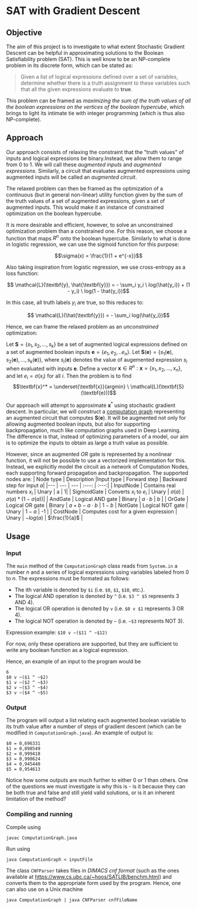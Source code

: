 # SAT with Gradient Descent
## Objective
The aim of this project is to investigate to what extent Stochastic Gradient Descent can be helpful in approximating solutions to the Boolean Satisfiability problem (SAT). This is well know to be an NP-complete problem in its discrete form, which can be stated as:

> Given a list of logical expressions defined over a set of variables, determine whether there is a truth assignment to these variables such that all the given expressions evaluate to **true**.

This problem can be framed as _maximizing the sum of the truth values of all the boolean expressions on the vertices of the boolean hypercube_, which brings to light its intimate tie with integer programming (which is thus also NP-complete). 

## Approach

Our approach consists of relaxing the constraint that the "truth values" of inputs and logical expressions be binary.Instead, we allow them to range from 0 to 1. We will call these _augmented inputs_ and _augmented expressions_. Similarly, a circuit that evaluates augmented expressions using augmented inputs will be called an _augmented circuit_. 

The relaxed problem can then be framed as the optimization of a continuous (but in general non-linear) utility function given by the sum of the truth values of a set of augmented expressions, given a set of augmented inputs. This would make it an instance of constrained optimization on the boolean hypercube.

It is more desirable and efficient, however, to solve an unconstrained optimization problem than a constrained one. For this reason, we choose a function that maps $R^n$ onto the boolean hypercube. Similarly to what is done in logistic regression, we can use the sigmoid function for this purpose:

$$\sigma(x) = \frac{1}{1 + e^{-x}}$$

Also taking inspiration from logistic regression, we use cross-entropy as a loss function:

$$ \mathcal{L}(\textbf{y}, \hat{\textbf{y}}) = - \sum_i y_i \ log(\hat{y_i}) + (1 - y_i) \ log(1 - \hat{y_i})$$

In this case, all truth labels $y_i$ are true, so this reduces to:

$$ \mathcal{L}(\hat{\textbf{y}}) = - \sum_i log(\hat{y_i})$$

Hence, we can frame the relaxed problem as an _unconstrained_ optimization:

Let $\textbf{S} = \{s_1, s_2, ..., s_k\}$ be a set of augmented logical expressions defined on a set of augmented boolean inputs $\textbf{e}=\{e_1, e_2, .. e_n\}$. Let $\textbf{S}(\textbf{e}) = \{s_1(\textbf{e}), s_2(\textbf{e}), ..., s_k(\textbf{e})\}$, where $s_i(\textbf{e})$ denotes the value of augemented expression $s_i$ when evaluated with inputs $\textbf{e}$.
Define a vector $\textbf{x} \in R^n: \textbf{x} = \{x_1, x_2, ..., x_n\}$, and let $e_i = \sigma(x_i)$ for all $i$. Then the problem is to find  
$$\textbf{x}^* = \underset{\textbf{x}}{argmin} \ \mathcal{L}(\textbf{S}(\textbf{e}))$$

Our approach will attempt to approximate $\textbf{x}^*$ using stochastic gradient descent. In particular, we will construct a [computation graph](https://medium.com/tebs-lab/deep-neural-networks-as-computational-graphs-867fcaa56c9) representing an augmented circuit that computes $\textbf{S}(\textbf{e})$. It will be augmented not only for allowing augmented boolean inputs, but also for supporting backpropagation, much like computation graphs used in Deep Learning. The difference is that, instead of optimizing parameters of a model, our aim is to optimize the inputs to obtain as large a truth value as possible.

However, since an augmented _OR_ gate is represented by a nonlinear function, it will not be possible to use a vectorized implementation for this. Instead, we explicitly model the circuit as a network of Computation Nodes, each supporting forward propagation and backpropagation. The supported nodes are:
| Node type     |  Description |Input type   | Forward step | Backward step for input $a$|
|--- | --- | --- | :---: | :---:|
| InputNode | Contains real numbers $x_i$ | Unary | a | 1|
| SigmoidGate | Converts $x_i$ to $e_i$ | Unary | $\sigma(a)$ | $\sigma(a) * (1 - \sigma(a))$|
| AndGate | Logical AND gate | Binary | $a\cdot{b}$ | $b$ |
| OrGate | Logical OR gate | Binary | $a + b - a\cdot{b}$ | $1 - b$
| NotGate | Logical NOT gate | Unary | $1-a$ | -1 |
| CostNode | Computes cost for a given expression | Unary | $-log(a)$ | $\frac{1}{a}$ |

## Usage
### Input
The ```main``` method of the ```ComputationGraph``` class reads from ```System.in``` a number $n$ and a series of logical expressions using variables labeled from $0$ to $n$. The expressions must be formated as follows: 
* The ith variable is denoted by ```$i``` (i.e. ```$0```, ```$1```, ```$10```, etc.).
* The logical AND operation is denoted by ```^``` (i.e. ```$3 ^ $5``` represents 3 AND 4).
* The logical OR operation is denoted by ```v``` (i.e. ```$0 v $1``` represents 3 OR 4).
* The logical NOT operation is denoted by ```~``` (i.e. ```~$3``` represents NOT 3).

Expression example:
```$10 v ~($11 ^ ~$12)```

For now, only these operations are supported, but they are sufficient to write any boolean function as a logical expression.

Hence, an example of an input to the program would be
```
6
$0 v ~($1 ^ ~$2)
$1 v ~($2 ^ ~$3)
$2 v ~($3 ^ ~$4)
$3 v ~($4 ^ ~$5)
```

### Output
The program will output a list relating each augmented boolean variable to its truth value after a number of steps of gradient descent (which can be modified in ```ComputationGraph.java```). An example of output is:
```
$0 = 0,696331
$1 = 0,898549
$2 = 0,999418
$3 = 0,998624
$4 = 0,945440
$5 = 0,954613
```

Notice how some outputs are much further to either 0 or 1 than others. One of the questions we must investigate is why this is - is it because they can be both true and false and still yield valid solutions, or is it an inherent limitation of the method? 

### Compiling and running
Compile using
```
javac ComputationGraph.java
```

Run using
```
java ComputationGraph < inputFile
```

The class ```CNFParser``` takes files in _DIMACS cnf format_ (such as the ones available at https://www.cs.ubc.ca/~hoos/SATLIB/benchm.html) and converts them to the appropriate form used by the program. Hence, one can also use on a Unix machine
```
java ComputationGraph | java CNFParser cnfFileName
```



